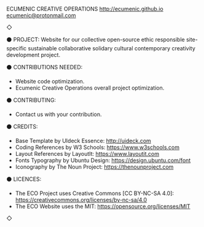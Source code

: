 ECUMENIC CREATIVE OPERATIONS
http://ecumenic.github.io
ecumenic@protonmail.com

◇

⚫ PROJECT: Website for our collective open-source ethic responsible site-specific sustainable collaborative solidary cultural contemporary creativity development project.

⚫ CONTRIBUTIONS NEEDED:
- Website code optimization.
- Ecumenic Creative Operations overall project optimization.

⚫ CONTRIBUTING: 
- Contact us with your contribution.

⚫ CREDITS:
- Base Template by UIdeck Essence: http://uideck.com
- Coding References by W3 Schools: https://www.w3schools.com
- Layout References by LayoutIt: https://www.layoutit.com
- Fonts Typography by Ubuntu Design: https://design.ubuntu.com/font
- Iconography by The Noun Project: https://thenounproject.com

⚫ LICENCES: 
- The ECO Project uses Creative Commons [CC BY-NC-SA 4.0]: https://creativecommons.org/licenses/by-nc-sa/4.0
- The ECO Website uses the MIT: https://opensource.org/licenses/MIT

◇
